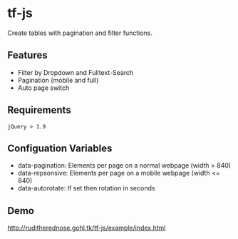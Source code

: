 # tf-js

Create tables with pagination and filter functions.

## Features
* Filter by Dropdown and Fulltext-Search
* Pagination (mobile and full)
* Auto page switch

## Requirements
```
jQuery > 1.9
```

## Configuation Variables
* data-pagination: 
Elements per page on a normal webpage (width > 840)
* data-repsonsive: 
Elements per page on a mobile webpage (width <= 840)
* data-autorotate: 
If set then rotation in seconds

## Demo

http://ruditherednose.gohl.tk/tf-js/example/index.html


